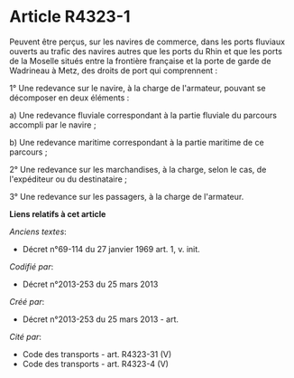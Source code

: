 # Article R4323-1

Peuvent être perçus, sur les navires de commerce, dans les ports fluviaux ouverts au trafic des navires autres que les ports
du Rhin et que les ports de la Moselle situés entre la frontière française et la porte de garde de Wadrineau à Metz, des
droits de port qui comprennent :

1° Une redevance sur le navire, à la charge de l'armateur, pouvant se décomposer en deux éléments :

a) Une redevance fluviale correspondant à la partie fluviale du parcours accompli par le navire ;

b) Une redevance maritime correspondant à la partie maritime de ce parcours ;

2° Une redevance sur les marchandises, à la charge, selon le cas, de l'expéditeur ou du destinataire ;

3° Une redevance sur les passagers, à la charge de l'armateur.

**Liens relatifs à cet article**

_Anciens textes_:

  - Décret n°69-114 du 27 janvier 1969 art. 1, v. init.

_Codifié par_:

  - Décret n°2013-253 du 25 mars 2013

_Créé par_:

  - Décret n°2013-253 du 25 mars 2013 - art.

_Cité par_:

  - Code des transports - art. R4323-31 (V)
  - Code des transports - art. R4323-4 (V)
